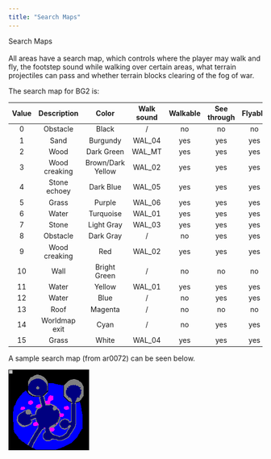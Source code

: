 ```yaml
---
title: "Search Maps"
---
```

<div class="title_main"> Search Maps</div>

<br />
All areas have a search map, which controls where the player may walk and fly, the footstep sound while walking over certain areas, what terrain projectiles can pass and whether terrain blocks clearing of the fog of war.

The search map for BG2 is:

| **Value** | **Description** | **Color**         | **Walk sound** | **Walkable** | **See through** | **Flyable** | **Projectiles** |
|:---------:|:---------------:|:-----------------:|:--------------:|:------------:|:---------------:|:-----------:|:---------------:|
| 0         | Obstacle        | Black             | /              | no           | no              | no          | no              |
| 1         | Sand            | Burgundy          | WAL_04         | yes          | yes             | yes         | yes             |
| 2         | Wood            | Dark Green        | WAL_MT         | yes          | yes             | yes         | yes             |
| 3         | Wood creaking   | Brown/Dark Yellow | WAL_02         | yes          | yes             | yes         | yes             |
| 4         | Stone echoey    | Dark Blue         | WAL_05         | yes          | yes             | yes         | yes             |
| 5         | Grass           | Purple            | WAL_06         | yes          | yes             | yes         | yes             |
| 6         | Water           | Turquoise         | WAL_01         | yes          | yes             | yes         | yes             |
| 7         | Stone           | Light Gray        | WAL_03         | yes          | yes             | yes         | yes             |
| 8         | Obstacle        | Dark Gray         | /              | no           | yes             | yes         | yes             |
| 9         | Wood creaking   | Red               | WAL_02         | yes          | yes             | yes         | yes             |
| 10        | Wall            | Bright Green      | /              | no           | no              | no          | no              |
| 11        | Water           | Yellow            | WAL_01         | yes          | yes             | yes         | yes             |
| 12        | Water           | Blue              | /              | no           | yes             | yes         | yes             |
| 13        | Roof            | Magenta           | /              | no           | no              | no          | no              |
| 14        | Worldmap exit   | Cyan              | /              | no           | yes             | yes         | yes             |
| 15        | Grass           | White             | WAL_04         | yes          | yes             | yes         | yes             |


  A sample search map (from ar0072) can be seen below.
  <div class="indent1">
    <img src="../images/ar0072sr.png" alt="Sample search map - AR0072" />
  </div>
 </div>
</div>

